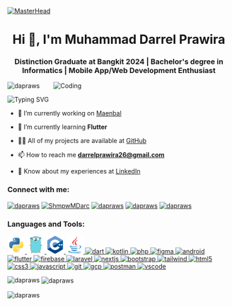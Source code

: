 [![MasterHead](https://mir-s3-cdn-cf.behance.net/project_modules/1400/81bb4b165684019.640b6038d133e.gif)](https://dapraws.github.io)
<h1 align="center">Hi 👋, I'm Muhammad Darrel Prawira</h1>
<h3 align="center">Distinction Graduate at Bangkit 2024 | Bachelor's degree in Informatics | Mobile App/Web Development Enthusiast</h3>
<img align="right" alt="Coding" width="400" src="https://cdn.sanity.io/images/hpvpbfax/production/e261b661e656a59eabf809608249dca5ab7bca9f-480x600.gif">



<p align="left"> <img src="https://komarev.com/ghpvc/?username=dapraws&label=Profile%20views&color=0e75b6&style=flat" alt="dapraws" /> </p>

<img src="https://readme-typing-svg.herokuapp.com?font=Silkscreen&pause=500&color=00C804&center=true&vCenter=true&multiline=true&random=false&width=435&height=75&lines=Welcome+to+my+profile;Let's+code+together!" alt="Typing SVG" />

- 🔭 I’m currently working on [Maenbal](https://github.com/farhanmalif/ABP-Mobile)

- 🌱 I’m currently learning **Flutter**

- 👨‍💻 All of my projects are available at [GitHub](https://github.com/dapraws?tab=repositories)

- 📫 How to reach me **darrelprawira26@gmail.com**

- 📄 Know about my experiences at [LinkedIn](https://www.linkedin.com/in/dapraws/)

<h3 align="left">Connect with me:</h3>
<p align="left">
  <a href="https://linkedin.com/in/dapraws" target="blank"
    ><img
      align="center"
      src="https://raw.githubusercontent.com/rahuldkjain/github-profile-readme-generator/master/src/images/icons/Social/linked-in-alt.svg"
      alt="dapraws"
      height="30"
      width="40"
  /></a>
  <a href="https://discord.gg/ShmpwMDarc" target="blank"
    ><img
      align="center"
      src="https://assets-global.website-files.com/6257adef93867e50d84d30e2/636e0a6a49cf127bf92de1e2_icon_clyde_blurple_RGB.png"
      alt="ShmpwMDarc"
      height="30"
      width="40"
  /></a>
  <a href="https://instagram.com/dapraws" target="blank"
    ><img
      align="center"
      src="https://raw.githubusercontent.com/rahuldkjain/github-profile-readme-generator/master/src/images/icons/Social/instagram.svg"
      alt="dapraws"
      height="30"
      width="40"
  /></a>
  <a href="https://twitter.com/dapraws" target="blank"
    ><img
      align="center"
      src="https://raw.githubusercontent.com/rahuldkjain/github-profile-readme-generator/master/src/images/icons/Social/twitter.svg"
      alt="dapraws"
      height="30"
      width="40"
  /></a>
  <a href="https://stackoverflow.com/users/dapraws" target="blank"
    ><img
      align="center"
      src="https://raw.githubusercontent.com/rahuldkjain/github-profile-readme-generator/master/src/images/icons/Social/stack-overflow.svg"
      alt="dapraws"
      height="30"
      width="40"
  /></a>
</p>


<h3 align="left">Languages and Tools:</h3>
    <p align="left">
      <a href="https://www.python.org" target="_blank" rel="noreferrer">
        <img
          src="https://raw.githubusercontent.com/devicons/devicon/master/icons/python/python-original.svg"
          alt="python"
          width="40"
          height="40"
        />
      </a>
      <a href="https://golang.org" target="_blank" rel="noreferrer">
        <img
          src="https://raw.githubusercontent.com/devicons/devicon/master/icons/go/go-original.svg"
          alt="go"
          width="40"
          height="40"
        />
      </a>
      <a href="https://www.w3schools.com/cpp/" target="_blank" rel="noreferrer">
        <img
          src="https://raw.githubusercontent.com/devicons/devicon/master/icons/cplusplus/cplusplus-original.svg"
          alt="cplusplus"
          width="40"
          height="40"
        />
      </a>
      <a href="https://www.java.com" target="_blank" rel="noreferrer">
        <img
          src="https://raw.githubusercontent.com/devicons/devicon/master/icons/java/java-original.svg"
          alt="java"
          width="40"
          height="40"
        />
      </a>
      <a href="https://dart.dev" target="_blank" rel="noreferrer">
        <img
          src="https://www.vectorlogo.zone/logos/dartlang/dartlang-icon.svg"
          alt="dart"
          width="40"
          height="40"
        />
      </a>
      <a href="https://kotlinlang.org" target="_blank" rel="noreferrer">
        <img
          src="https://www.vectorlogo.zone/logos/kotlinlang/kotlinlang-icon.svg"
          alt="kotlin"
          width="40"
          height="40"
        />
      </a>
      <a href="https://www.php.net/" target="_blank" rel="noreferrer">
        <img
          src="https://upload.wikimedia.org/wikipedia/commons/thumb/2/27/PHP-logo.svg/2560px-PHP-logo.svg.png"
          alt="php"
          width="auto"
          height="40"
        />
      </a>
      <a href="https://www.figma.com/" target="_blank" rel="noreferrer">
        <img
          src="https://www.vectorlogo.zone/logos/figma/figma-icon.svg"
          alt="figma"
          width="40"
          height="40"
        />
      </a>
      <a href="https://developer.android.com" target="_blank" rel="noreferrer">
        <img
          src="https://upload.wikimedia.org/wikipedia/commons/thumb/c/c1/Android_Studio_icon_%282023%29.svg/1024px-Android_Studio_icon_%282023%29.svg.png"
          alt="android"
          width="40"
          height="40"
        />
      </a>
      <a href="https://flutter.dev" target="_blank" rel="noreferrer">
        <img
          src="https://www.vectorlogo.zone/logos/flutterio/flutterio-icon.svg"
          alt="flutter"
          width="40"
          height="40"
        />
      </a>
      <a href="https://firebase.google.com/" target="_blank" rel="noreferrer">
        <img
          src="https://www.vectorlogo.zone/logos/firebase/firebase-icon.svg"
          alt="firebase"
          width="40"
          height="40"
        />
      </a>
      <a href="https://laravel.com/" target="_blank" rel="noreferrer">
        <img
          src="https://upload.wikimedia.org/wikipedia/commons/thumb/9/9a/Laravel.svg/1969px-Laravel.svg.png"
          alt="laravel"
          width="40"
          height="40"
        />
      </a>
      <a href="https://nextjs.org/" target="_blank" rel="noreferrer">
        <img
          src="https://miro.medium.com/v2/resize:fit:1258/1*okiCUvTUJLtOqJv1dMzwpA.png"
          alt="nextjs"
          width="40"
          height="40"
        />
      </a>
      <a href="https://getbootstrap.com" target="_blank" rel="noreferrer">
        <img
          src="https://upload.wikimedia.org/wikipedia/commons/b/b2/Bootstrap_logo.svg"
          alt="bootstrap"
          width="auto"
          height="40"
        />
      </a>
      <a href="https://tailwindcss.com/" target="_blank" rel="noreferrer">
        <img
          src="https://www.vectorlogo.zone/logos/tailwindcss/tailwindcss-icon.svg"
          alt="tailwind"
          width="40"
          height="40"
        />
      </a>
      <a href="https://www.w3schools.com/html/" target="_blank" rel="noreferrer">
        <img
          src="https://cdn.worldvectorlogo.com/logos/html-1.svg"
          alt="html5"
          width="auto"
          height="40"
        />
      </a>
      <a href="https://www.w3schools.com/css/" target="_blank" rel="noreferrer">
        <img
          src="https://cdn.worldvectorlogo.com/logos/css-3.svg"
          alt="css3"
          width="auto"
          height="40"
        />
      </a>
      <a
        href="https://www.w3schools.com/js/"
        target="_blank"
        rel="noreferrer"
      >
        <img
          src="https://cdn.worldvectorlogo.com/logos/javascript-1.svg"
          alt="javascript"
          width="auto"
          height="40"
        />
      </a>
      <a href="https://git-scm.com/" target="_blank" rel="noreferrer">
        <img
          src="https://www.vectorlogo.zone/logos/git-scm/git-scm-icon.svg"
          alt="git"
          width="40"
          height="40"
        />
      </a>
      <a href="https://cloud.google.com" target="_blank" rel="noreferrer">
        <img
          src="https://www.vectorlogo.zone/logos/google_cloud/google_cloud-icon.svg"
          alt="gcp"
          width="40"
          height="40"
        />
      </a>
      <a href="https://postman.com" target="_blank" rel="noreferrer">
        <img
          src="https://www.vectorlogo.zone/logos/getpostman/getpostman-icon.svg"
          alt="postman"
          width="40"
          height="40"
        />
      </a>
      <a href="https://code.visualstudio.com/" target="_blank" rel="noreferrer">
        <img
          src="https://code.visualstudio.com/assets/images/code-stable.png"
          alt="vscode"
          width="40"
          height="40"
        />
      </a>
    </p>

<p><img align="left" src="https://github-readme-stats.vercel.app/api/top-langs?username=dapraws&show_icons=true&locale=en&layout=compact&theme=dark" alt="dapraws" /></p>

<p>&nbsp;<img align="center" src="https://github-readme-stats.vercel.app/api?username=dapraws&show_icons=true&locale=en&theme=dark" alt="dapraws" /></p>

<p><img align="center" src="https://github-readme-streak-stats.herokuapp.com/?user=dapraws&theme=dark" alt="dapraws" /></p>


